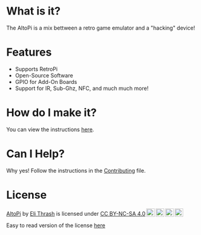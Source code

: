 # What is it?
The AltoPi is a mix bettween a retro game emulator and a "hacking" device!

# Features
- Supports RetroPi
- Open-Source Software
- GPIO for Add-On Boards
- Support for IR, Sub-Ghz, NFC, and much much more! 

# How do I make it?
You can view the instructions [here](instructions.md).

# Can I Help?
Why yes! Follow the instructions in the [Contributing](contribue.md) file.

# License
 <p xmlns:cc="http://creativecommons.org/ns#" xmlns:dct="http://purl.org/dc/terms/"><a property="dct:title" rel="cc:attributionURL" href="https://github.com/tired-tux/altopi">AltoPi</a> by <a rel="cc:attributionURL dct:creator" property="cc:attributionName" href="https://github.com/tired-tux">Eli Thrash</a> is licensed under <a href="http://creativecommons.org/licenses/by-nc-sa/4.0/?ref=chooser-v1" target="_blank" rel="license noopener noreferrer" style="display:inline-block;">CC BY-NC-SA 4.0<img style="height:22px!important;margin-left:3px;vertical-align:text-bottom;" src="https://mirrors.creativecommons.org/presskit/icons/cc.svg?ref=chooser-v1"><img style="height:22px!important;margin-left:3px;vertical-align:text-bottom;" src="https://mirrors.creativecommons.org/presskit/icons/by.svg?ref=chooser-v1"><img style="height:22px!important;margin-left:3px;vertical-align:text-bottom;" src="https://mirrors.creativecommons.org/presskit/icons/nc.svg?ref=chooser-v1"><img style="height:22px!important;margin-left:3px;vertical-align:text-bottom;" src="https://mirrors.creativecommons.org/presskit/icons/sa.svg?ref=chooser-v1"></a></p> 

Easy to read version of the license [here](HRL.md)
